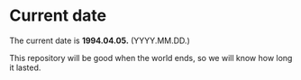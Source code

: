 # Current date

The current date is **1994.04.05.** (YYYY.MM.DD.)

This repository will be good when the world ends, so we will know how long it lasted.